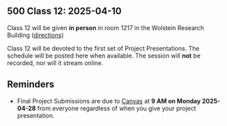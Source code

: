 ## 500 Class 12: 2025-04-10

Class 12 will be given **in person** in room 1217 in the Wolstein Research Building ([directions](https://case.edu/medicine/neurology/research/behavioral-health-research-group/directions-wolstein-research-building))

Class 12 will be devoted to the first set of Project Presentations. The schedule will be posted here when available.
The session will **not** be recorded, nor will it stream online.

## Reminders

- Final Project Submissions are due to [Canvas](https://canvas.case.edu/) at **9 AM on Monday 2025-04-28** from everyone regardless of when you give your project presentation.
